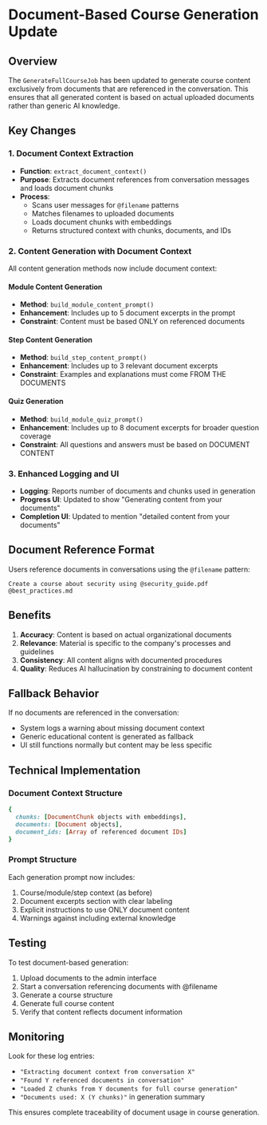 # Document-Based Course Generation Update

## Overview

The `GenerateFullCourseJob` has been updated to generate course content exclusively from documents that are referenced in the conversation. This ensures that all generated content is based on actual uploaded documents rather than generic AI knowledge.

## Key Changes

### 1. Document Context Extraction
- **Function**: `extract_document_context()`
- **Purpose**: Extracts document references from conversation messages and loads document chunks
- **Process**:
  - Scans user messages for `@filename` patterns
  - Matches filenames to uploaded documents
  - Loads document chunks with embeddings
  - Returns structured context with chunks, documents, and IDs

### 2. Content Generation with Document Context
All content generation methods now include document context:

#### Module Content Generation
- **Method**: `build_module_content_prompt()`
- **Enhancement**: Includes up to 5 document excerpts in the prompt
- **Constraint**: Content must be based ONLY on referenced documents

#### Step Content Generation
- **Method**: `build_step_content_prompt()`
- **Enhancement**: Includes up to 3 relevant document excerpts
- **Constraint**: Examples and explanations must come FROM THE DOCUMENTS

#### Quiz Generation
- **Method**: `build_module_quiz_prompt()`
- **Enhancement**: Includes up to 8 document excerpts for broader question coverage
- **Constraint**: All questions and answers must be based on DOCUMENT CONTENT

### 3. Enhanced Logging and UI
- **Logging**: Reports number of documents and chunks used in generation
- **Progress UI**: Updated to show "Generating content from your documents"
- **Completion UI**: Updated to mention "detailed content from your documents"

## Document Reference Format

Users reference documents in conversations using the `@filename` pattern:
```
Create a course about security using @security_guide.pdf @best_practices.md
```

## Benefits

1. **Accuracy**: Content is based on actual organizational documents
2. **Relevance**: Material is specific to the company's processes and guidelines
3. **Consistency**: All content aligns with documented procedures
4. **Quality**: Reduces AI hallucination by constraining to document content

## Fallback Behavior

If no documents are referenced in the conversation:
- System logs a warning about missing document context
- Generic educational content is generated as fallback
- UI still functions normally but content may be less specific

## Technical Implementation

### Document Context Structure
```ruby
{
  chunks: [DocumentChunk objects with embeddings],
  documents: [Document objects],
  document_ids: [Array of referenced document IDs]
}
```

### Prompt Structure
Each generation prompt now includes:
1. Course/module/step context (as before)
2. Document excerpts section with clear labeling
3. Explicit instructions to use ONLY document content
4. Warnings against including external knowledge

## Testing

To test document-based generation:
1. Upload documents to the admin interface
2. Start a conversation referencing documents with @filename
3. Generate a course structure
4. Generate full course content
5. Verify that content reflects document information

## Monitoring

Look for these log entries:
- `"Extracting document context from conversation X"`
- `"Found Y referenced documents in conversation"`
- `"Loaded Z chunks from Y documents for full course generation"`
- `"Documents used: X (Y chunks)"` in generation summary

This ensures complete traceability of document usage in course generation.

